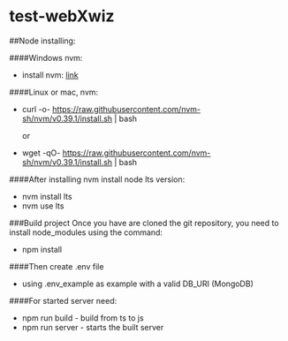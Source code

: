 # test-webXwiz

##Node installing:

####Windows nvm:
- install nvm: [link](https://github.com/coreybutler/nvm-windows/releases)

####Linux or mac, nvm:
- curl -o- https://raw.githubusercontent.com/nvm-sh/nvm/v0.39.1/install.sh | bash

	or
- wget -qO- https://raw.githubusercontent.com/nvm-sh/nvm/v0.39.1/install.sh | bash

####After installing nvm install node lts version:
- nvm install lts
- nvm use lts

###Build project
Once you have are cloned the git repository, you need to install node_modules using the command: 
- npm install

####Then create .env file
- using .env_example as example with a valid DB_URI (MongoDB)

####For started server need:
- npm run build - build from ts to js
- npm run server - starts the built server